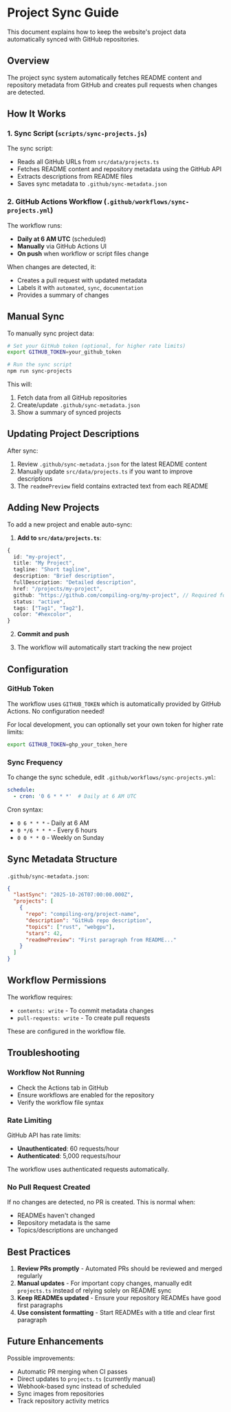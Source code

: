# Project Sync Guide

This document explains how to keep the website's project data automatically synced with GitHub repositories.

## Overview

The project sync system automatically fetches README content and repository metadata from GitHub and creates pull requests when changes are detected.

## How It Works

### 1. Sync Script (`scripts/sync-projects.js`)

The sync script:
- Reads all GitHub URLs from `src/data/projects.ts`
- Fetches README content and repository metadata using the GitHub API
- Extracts descriptions from README files
- Saves sync metadata to `.github/sync-metadata.json`

### 2. GitHub Actions Workflow (`.github/workflows/sync-projects.yml`)

The workflow runs:
- **Daily at 6 AM UTC** (scheduled)
- **Manually** via GitHub Actions UI
- **On push** when workflow or script files change

When changes are detected, it:
- Creates a pull request with updated metadata
- Labels it with `automated`, `sync`, `documentation`
- Provides a summary of changes

## Manual Sync

To manually sync project data:

```bash
# Set your GitHub token (optional, for higher rate limits)
export GITHUB_TOKEN=your_github_token

# Run the sync script
npm run sync-projects
```

This will:
1. Fetch data from all GitHub repositories
2. Create/update `.github/sync-metadata.json`
3. Show a summary of synced projects

## Updating Project Descriptions

After sync:

1. Review `.github/sync-metadata.json` for the latest README content
2. Manually update `src/data/projects.ts` if you want to improve descriptions
3. The `readmePreview` field contains extracted text from each README

## Adding New Projects

To add a new project and enable auto-sync:

1. **Add to `src/data/projects.ts`**:
```typescript
{
  id: "my-project",
  title: "My Project",
  tagline: "Short tagline",
  description: "Brief description",
  fullDescription: "Detailed description",
  href: "/projects/my-project",
  github: "https://github.com/compiling-org/my-project", // Required for sync
  status: "active",
  tags: ["Tag1", "Tag2"],
  color: "#hexcolor",
}
```

2. **Commit and push**

3. The workflow will automatically start tracking the new project

## Configuration

### GitHub Token

The workflow uses `GITHUB_TOKEN` which is automatically provided by GitHub Actions. No configuration needed!

For local development, you can optionally set your own token for higher rate limits:

```bash
export GITHUB_TOKEN=ghp_your_token_here
```

### Sync Frequency

To change the sync schedule, edit `.github/workflows/sync-projects.yml`:

```yaml
schedule:
  - cron: '0 6 * * *'  # Daily at 6 AM UTC
```

Cron syntax:
- `0 6 * * *` - Daily at 6 AM
- `0 */6 * * *` - Every 6 hours
- `0 0 * * 0` - Weekly on Sunday

## Sync Metadata Structure

`.github/sync-metadata.json`:

```json
{
  "lastSync": "2025-10-26T07:00:00.000Z",
  "projects": [
    {
      "repo": "compiling-org/project-name",
      "description": "GitHub repo description",
      "topics": ["rust", "webgpu"],
      "stars": 42,
      "readmePreview": "First paragraph from README..."
    }
  ]
}
```

## Workflow Permissions

The workflow requires:
- `contents: write` - To commit metadata changes
- `pull-requests: write` - To create pull requests

These are configured in the workflow file.

## Troubleshooting

### Workflow Not Running

- Check the Actions tab in GitHub
- Ensure workflows are enabled for the repository
- Verify the workflow file syntax

### Rate Limiting

GitHub API has rate limits:
- **Unauthenticated**: 60 requests/hour
- **Authenticated**: 5,000 requests/hour

The workflow uses authenticated requests automatically.

### No Pull Request Created

If no changes are detected, no PR is created. This is normal when:
- READMEs haven't changed
- Repository metadata is the same
- Topics/descriptions are unchanged

## Best Practices

1. **Review PRs promptly** - Automated PRs should be reviewed and merged regularly
2. **Manual updates** - For important copy changes, manually edit `projects.ts` instead of relying solely on README sync
3. **Keep READMEs updated** - Ensure your repository READMEs have good first paragraphs
4. **Use consistent formatting** - Start READMEs with a title and clear first paragraph

## Future Enhancements

Possible improvements:
- Automatic PR merging when CI passes
- Direct updates to `projects.ts` (currently manual)
- Webhook-based sync instead of scheduled
- Sync images from repositories
- Track repository activity metrics
